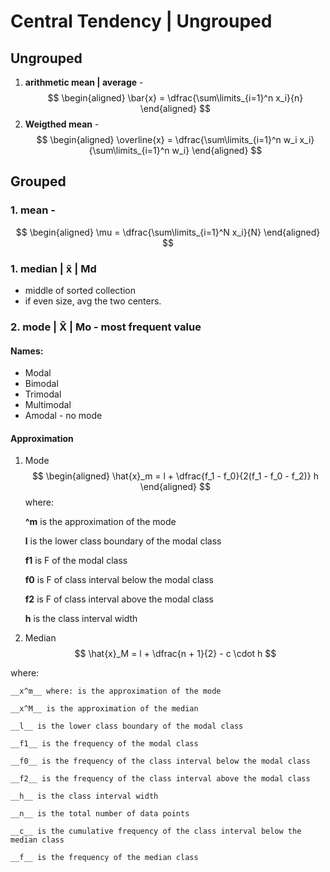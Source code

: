 # Central Tendency | Ungrouped

## Ungrouped
1. __arithmetic mean | average__ -
$$
\begin{aligned}
\bar{x} = \dfrac{\sum\limits_{i=1}^n x_i}{n}
\end{aligned}
$$
2. __Weigthed mean__ - 
$$
\begin{aligned}
\overline{x} = \dfrac{\sum\limits_{i=1}^n w_i x_i}{\sum\limits_{i=1}^n w_i}
\end{aligned}
$$

## Grouped
### 1. __mean__ - 
$$
\begin{aligned}
\mu = \dfrac{\sum\limits_{i=1}^N x_i}{N}
\end{aligned}
$$

### 1. __median | x̃ | Md__

   * middle of sorted collection
   * if even size, avg the two centers.
### 2. __mode | X̂ | Mo__ - most frequent value
#### Names: 
* Modal
* Bimodal
* Trimodal
* Multimodal
* Amodal - no mode
#### Approximation
1. Mode
$$
\begin{aligned}
\hat{x}_m = l + \dfrac{f_1 - f_0}{2(f_1 - f_0 - f_2)} h
\end{aligned}
$$
 where: 
   
    __^m​__ is the approximation of the mode

    __l__ is the lower class boundary of the modal class

    __f1​__ is F of the modal class

    __f0​__ is F of class interval below the modal class

    __f2​__ is F of class interval above the modal class

    __h__ is the class interval width
3. Median
$$
\hat{x}_M = l + \dfrac{n + 1}{2} - c \cdot h
$$

 where:

    __x^m​__ where: is the approximation of the mode

    __x^M​__ is the approximation of the median

    __l__ is the lower class boundary of the modal class

    __f1​__ is the frequency of the modal class

    __f0​__ is the frequency of the class interval below the modal class

    __f2​__ is the frequency of the class interval above the modal class

    __h__ is the class interval width

    __n__ is the total number of data points

    __c__ is the cumulative frequency of the class interval below the median class

    __f__ is the frequency of the median class
